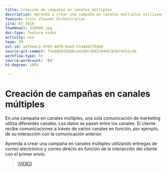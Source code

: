 ```yaml
---
title: Creación de campañas en canales múltiples
description: Aprenda a crear una campaña en canales múltiples utilizando entregas de correo electrónico y correo directo en función de la interacción del cliente con el primer envío.
feature: Cross Channel Orchestration
jira: KT-7018
thumbnail: 330990.jpg
doc-type: feature video
activity: use
team: TM
exl-id: adf5eec1-9705-48f0-84a9-57a44bf79d0d
source-git-commit: f4e86b933660ced199c30d318445363b74c51c4b
workflow-type: ht
source-wordcount: '84'
ht-degree: 100%

---
```


# Creación de campañas en canales múltiples

En una campaña en canales múltiples, una sola comunicación de marketing utiliza diferentes canales. Los datos se pasan entre los canales. El cliente recibe comunicaciones a través de varios canales en función, por ejemplo, de su interacción con la comunicación anterior.

Aprenda a crear una campaña en canales múltiples utilizando entregas de correo electrónico y correo directo en función de la interacción del cliente con el primer envío.

>[!VIDEO](https://video.tv.adobe.com/v/330990?quality=12&learn=on)
